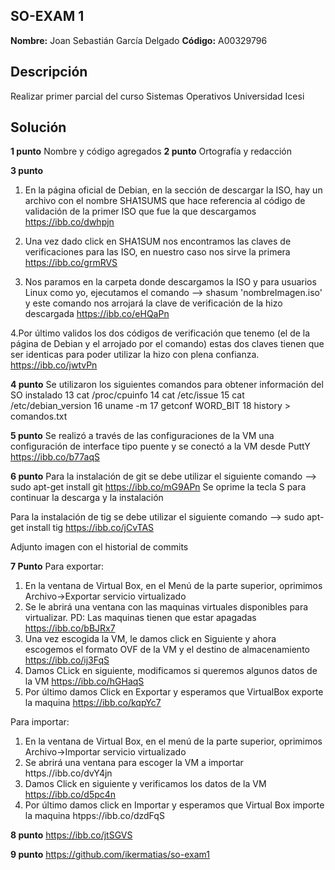 ## SO-EXAM 1

**Nombre:** Joan Sebastián García Delgado
**Código:** A00329796

## Descripción

Realizar primer parcial del curso Sistemas Operativos Universidad Icesi

## Solución

**1 punto** Nombre y código agregados
**2 punto** Ortografía y redacción

**3 punto**

1. En la página oficial de Debian, en la sección de descargar la ISO, hay un archivo con el nombre SHA1SUMS que hace referencia al código de validación de la primer ISO que fue la que descargamos
https://ibb.co/dwhpjn

2. Una vez dado click en SHA1SUM nos encontramos las claves de verificaciones para las ISO, en nuestro caso nos sirve la primera
https://ibb.co/grmRVS

3. Nos paramos en la carpeta donde descargamos la ISO y para usuarios Linux como yo, ejecutamos el comando --> shasum 'nombreImagen.iso' y este comando nos arrojará la clave de verificación de la hizo descargada
https://ibb.co/eHQaPn

4.Por último validos los dos códigos de verificación que tenemo (el de la página de Debian y el arrojado por el comando) estas dos claves tienen que ser identicas para poder utilizar la hizo con plena confianza.
https://ibb.co/jwtvPn

**4 punto**
Se utilizaron los siguientes comandos para obtener información del SO instalado
   13  cat /proc/cpuinfo
   14  cat /etc/issue
   15  cat /etc/debian_version
   16  uname -m
   17  getconf WORD_BIT
   18  history > comandos.txt

**5 punto**
Se realizó a través de las configuraciones de la VM una configuración de interface tipo puente y se conectó a la VM desde PuttY
https://ibb.co/b77aqS

**6 punto**
Para la instalación de git se debe utilizar el siguiente comando
--> sudo apt-get install git
https://ibb.co/mG9APn
Se oprime la tecla S para continuar la descarga y la instalación

Para la instalación de tig se debe utilizar el siguiente comando
--> sudo apt-get install tig
https://ibb.co/jCvTAS

Adjunto imagen con el historial de commits

**7 Punto**
Para exportar:
1. En la ventana de Virtual Box, en el Menú de la parte superior, oprimimos Archivo->Exportar servicio virtualizado
2. Se le abrirá una ventana con las maquinas virtuales disponibles para virtualizar. PD: Las maquinas tienen que estar apagadas
https://ibb.co/bBJRx7
3. Una vez escogida la VM, le damos click en Siguiente y ahora escogemos el formato OVF de la VM y el destino de almacenamiento
https://ibb.co/ij3FqS
4. Damos CLick en siguiente, modificamos si queremos algunos datos de la VM
https://ibb.co/hGHaqS
5. Por último damos Click en Exportar y esperamos que VirtualBox exporte la maquina
https://ibb.co/kqpYc7

Para importar:
1. En la ventana de Virtual Box, en el menú de la parte superior, oprimimos Archivo->Importar servicio virtualizado
2. Se abrirá una ventana para escoger la VM a importar
https.//ibb.co/dvY4jn
3. Damos Click en siguiente y verificamos los datos de la VM
https://ibb.co/d5pc4n
4. Por último damos click en Importar y esperamos que Virtual Box importe la maquina
htpps://ibb.co/dzdFqS

**8 punto**
https://ibb.co/jtSGVS

**9 punto**
https://github.com/ikermatias/so-exam1
